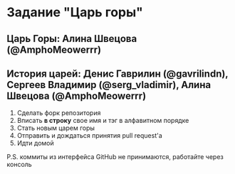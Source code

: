 # Задание "Царь горы"

## Царь Горы: Алина Швецова (@AmphoMeowerrr)
## История царей:  Денис Гаврилин (@gavrilindn), Сергеев Владимир (@serg_vladimir), Алина Швецова (@AmphoMeowerrr)

1. Сделать форк репозитория
1. Вписать **в строку** свое имя и тэг в алфавитном порядке
1. Стать новым царем горы
1. Отправить и дождаться принятия pull request'а
1. Идти домой

P.S. коммиты из интерфейса GitHub не принимаются, работайте через консоль
